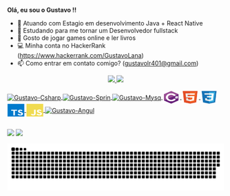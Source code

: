 **Olá, eu sou o Gustavo !!**

- 👀 Atuando com Estagio em desenvolvimento Java + React Native
- 🌱 Estudando para me tornar um Desenvolvedor fullstack
- 📖 Gosto de jogar games online e ler livros
- 💻 Minha conta no HackerRank (https://www.hackerrank.com/GustavoLana)
- 📫 Como entrar em contato comigo? (gustavolr401@gmail.com)

<div align="center">
  <a href="https://github.com/GuuhLana">
  <img height="180em" src="https://github-readme-stats.vercel.app/api?username=GuuhLana&show_icons=true&theme=merko&include_all_commits=true&count_private=true"/>
  <img height="180em" src="https://github-readme-stats.vercel.app/api/top-langs/?username=GuuhLana&layout=compact&langs_count=9&theme=merko"/>
</div>

<div style="display: inline_block"><br>
  <img align="center" alt="Gustavo-Csharp" height="30" width="40"src="https://cdn.jsdelivr.net/gh/devicons/devicon/icons/java/java-original.svg" />
  <img align="center" alt="Gustavo-Sprin" height="30" width="40"src="https://cdn.jsdelivr.net/gh/devicons/devicon/icons/spring/spring-original.svg" />
  <img align="center" alt="Gustavo-Mysq" height="30" width="40"src="https://cdn.jsdelivr.net/gh/devicons/devicon/icons/mysql/mysql-original.svg" />
  <img align="center" alt="Gustavo-Csharp" height="30" width="40" src="https://raw.githubusercontent.com/devicons/devicon/master/icons/csharp/csharp-original.svg">
  <img align="center" alt="Gustavo-HTML" height="30" width="40" src="https://raw.githubusercontent.com/devicons/devicon/master/icons/html5/html5-original.svg">
  <img align="center" alt="Gustavo-CSS" height="30" width="40" src="https://raw.githubusercontent.com/devicons/devicon/master/icons/css3/css3-original.svg">
  <img align="center" alt="Gustavo-Ts" height="30" width="40" src="https://raw.githubusercontent.com/devicons/devicon/master/icons/typescript/typescript-plain.svg">
  <img align="center" alt="Gustavo-Js" height="30" width="40" src="https://raw.githubusercontent.com/devicons/devicon/master/icons/javascript/javascript-plain.svg">
  <img align="center" alt="Gustavo-Angul" height="30" width="40"src="https://cdn.jsdelivr.net/gh/devicons/devicon/icons/angularjs/angularjs-original.svg" />  
</div>
   
  
  
  ##
  
   
<div> 
  <a href = "mailto:gustavolr401@gmail.com"><img src="https://img.shields.io/badge/-Gmail-%23333?style=for-the-badge&logo=gmail&logoColor=blue" target="_blank"></a>
  <a href="https://www.linkedin.com/in/gustavo-lana-86aa191a3/" target="_blank"><img src="https://img.shields.io/badge/-LinkedIn-%230077B5?style=for-the-badge&logo=linkedin&logoColor=white" target="_blank"></a> 
  
 ![Snake animation](https://github.com/GuuhLana/GuuhLana/blob/output/github-contribution-grid-snake.svg)
 
</div>
